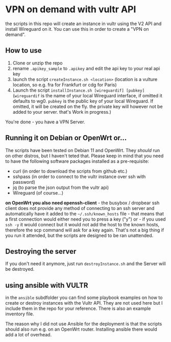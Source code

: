 # VPN on demand with vultr API

the scripts in this repo will create an instance in vultr using the V2 API and install Wireguard on it. You can use this in order to create a "VPN on demand".

## How to use

1. Clone or unzip the repo 
2. rename `.apikey_sample` to `.apikey` and edit the api key to your real api key
3. launch the script `createInstance.sh <location>` (location is a vulture location, so e.g. fra for Frankfurt or cdg for Paris)
4. Launch the script `installInstance.sh [wireguardif] [pubkey]` (`wireguardif` is the name of your local Wireguard interface, if omitted it defaults to wg0. `pubkey` is the public key of your local Wireguard. If omitted, it will be created on the fly. the private key will however not be added to your server. that's Work in progress.)

You're done - you have a VPN Server.

## Running it on Debian or OpenWrt or...

The scripts have been tested on Debian 11 and OpenWrt. They _should_ run on other distros, but I haven't teted that. Please keep in mind that you need to have the following software packages installed as a pre-requisite:

- curl (in order to download the scripts from github etc.)
- sshpass (in order to connect to the vultr instance over ssh with password)
- jq (to parse the json output from the vultr api)
- Wireguard (of course...)

**on OpenWrt you also need openssh-client** - the busybox / dropbear ssh client does not provide any method of connecting to an ssh server and automatically have it added to the `~/.ssh/known_hosts` file - that means that a first connection would either need you to press a key ("y") or - if you used `ssh -y` it would connect but it would not add the host to the known hosts, therefore the scp command will ask for a key again. That's not a big thing if you run it attended, but the scripts are designed to be ran unattended.

## Destroying the server

If you don't need it anymore, just run `destroyInstance.sh` and the Server will be destroyed.

## using ansible with VULTR

in the `ansible` subdfolder you can find some playbook examples on how to create or destroy instances with the Vultr API. They are not used here but I include them in the repo for your reference. There is also an example inventory file.

The reason why I did not use Ansible for the deployment is that the scripts should also run e.g. on an OpenWrt router. Installing ansible there would add a lot of overhead.
